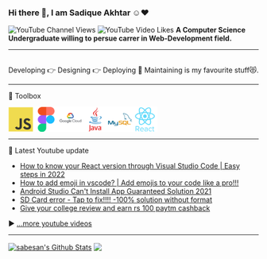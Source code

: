 ### Hi there 👋, I am Sadique Akhtar ☺️❤️
<img alt="YouTube Channel Views" src="https://img.shields.io/youtube/channel/views/UCfbjKFtXxS1V9VwMJbSLF_w?style=social">
<img alt="YouTube Video Likes" src="https://img.shields.io/youtube/likes/SPXs_vhuCSM?style=social">
<b>A Computer Science Undergraduate willing to persue carrer in Web-Development field. </b> <hr><br>
Developing 👉 Designing 👉 Deploying 🤜 Maintaining is my favourite stuff😻.
<hr>

🧰 Toolbox
<div style="display:flex; flex-direction:row;" >
<img src="https://github.com/devicons/devicon/blob/master/icons/javascript/javascript-original.svg?short_path=7975261" alt="java script logo" width="50" height="50"/>
<img src="https://github.com/devicons/devicon/blob/master/icons/figma/figma-original.svg" alt="java script logo" width="50" height="50"/>
<img src="https://github.com/devicons/devicon/blob/master/icons/googlecloud/googlecloud-original-wordmark.svg" alt="java script logo" width="50" height="50"/>
<img src="https://github.com/devicons/devicon/blob/master/icons/java/java-original-wordmark.svg" alt="java script logo" width="50" height="50"/>
  <img src="https://github.com/devicons/devicon/blob/master/icons/mysql/mysql-original-wordmark.svg" width="50" height="50"/>
  <img src="https://github.com/devicons/devicon/blob/master/icons/react/react-original-wordmark.svg" width="50" height="50" />
</div>

---

📡 Latest Youtube update

<!-- YOUTUBE-VIDEOS-LIST:START -->
- [How to know your React version through Visual Studio Code | Easy steps in 2022](https://www.youtube.com/watch?v=rNEYrkG_rPo)
- [How to add emoji in vscode? | Add emojis to your code like a pro!!!](https://www.youtube.com/watch?v=FbYAIqwUggY)
- [Android Studio Can&#39;t Install App Guaranteed Solution 2021](https://www.youtube.com/watch?v=Ui8b6MFYglA)
- [SD Card error - Tap to fix!!!!     -100% solution without format](https://www.youtube.com/watch?v=LreQoJJSC74)
- [Give your college review and earn rs 100 paytm cashback](https://www.youtube.com/watch?v=Pmx2LWO1OmI)
<!-- YOUTUBE-VIDEOS-LIST:END -->

▶️  [...more youtube videos](https://www.youtube.com/c/OVERSMART)


---

<a href="https://github.com/sabesansathananthan">
<img align="center" alt="sabesan's Github Stats" src="https://github-readme-stats.codestackr.vercel.app/api?username=sabesansathananthan&show_icons=true&hide_border=true&count_private=true&include_all_commits=true&theme=radical" /></a>

<a href="https://github.com/bravesadique">
  <img align="center" src="https://github-readme-stats.anuraghazra1.vercel.app/api/top-langs/?username=bravesadique&layout=compact&theme=radical" />
</a>

<!--
**BraveSadique/bravesadique** is a ✨ _special_ ✨ repository because its `README.md` (this file) appears on your GitHub profile.

Here are some ideas to get you started:

- 🔭 I’m currently working on ...
- 🌱 I’m currently learning ...
- 👯 I’m looking to collaborate on ...
- 🤔 I’m looking for help with ...
- 💬 Ask me about ...
- 📫 How to reach me: ...
- 😄 Pronouns: ...
- ⚡ Fun fact: ...
-->
